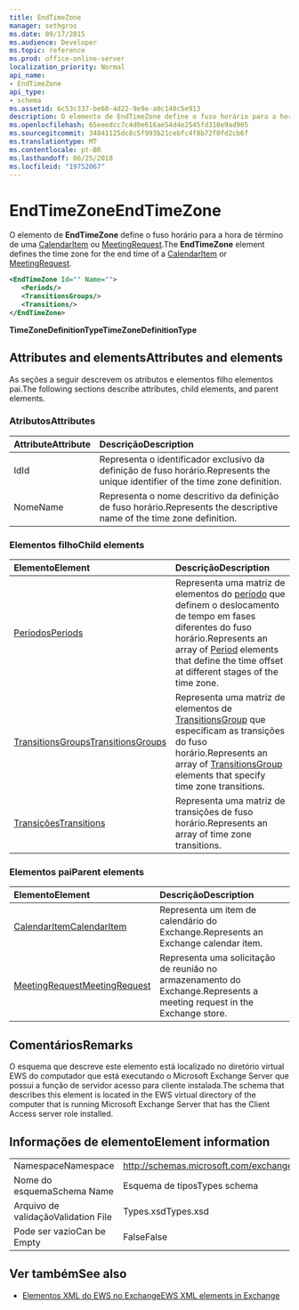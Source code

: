 ```yaml
---
title: EndTimeZone
manager: sethgros
ms.date: 09/17/2015
ms.audience: Developer
ms.topic: reference
ms.prod: office-online-server
localization_priority: Normal
api_name:
- EndTimeZone
api_type:
- schema
ms.assetid: 6c53c337-be60-4d22-9e9e-a0c140c5e913
description: O elemento de EndTimeZone define o fuso horário para a hora de término de uma CalendarItem ou MeetingRequest.
ms.openlocfilehash: 65eeedcc7c4d0e616ae54d4e2545fd310e9ad905
ms.sourcegitcommit: 34041125dc8c5f993b21cebfc4f8b72f0fd2cb6f
ms.translationtype: MT
ms.contentlocale: pt-BR
ms.lasthandoff: 06/25/2018
ms.locfileid: "19752067"
---
```

# <a name="endtimezone"></a><span data-ttu-id="90522-103">EndTimeZone</span><span class="sxs-lookup"><span data-stu-id="90522-103">EndTimeZone</span></span>

<span data-ttu-id="90522-104">O elemento de **EndTimeZone** define o fuso horário para a hora de término de uma [CalendarItem](calendaritem.md) ou [MeetingRequest](meetingrequest.md).</span><span class="sxs-lookup"><span data-stu-id="90522-104">The **EndTimeZone** element defines the time zone for the end time of a [CalendarItem](calendaritem.md) or [MeetingRequest](meetingrequest.md).</span></span>
  
```xml
<EndTimeZone Id="" Name="">
   <Periods/>
   <TransitionsGroups/>
   <Transitions/>
</EndTimeZone>
```

 <span data-ttu-id="90522-105">**TimeZoneDefinitionType**</span><span class="sxs-lookup"><span data-stu-id="90522-105">**TimeZoneDefinitionType**</span></span>
## <a name="attributes-and-elements"></a><span data-ttu-id="90522-106">Attributes and elements</span><span class="sxs-lookup"><span data-stu-id="90522-106">Attributes and elements</span></span>

<span data-ttu-id="90522-107">As seções a seguir descrevem os atributos e elementos filho elementos pai.</span><span class="sxs-lookup"><span data-stu-id="90522-107">The following sections describe attributes, child elements, and parent elements.</span></span>
  
### <a name="attributes"></a><span data-ttu-id="90522-108">Atributos</span><span class="sxs-lookup"><span data-stu-id="90522-108">Attributes</span></span>

|<span data-ttu-id="90522-109">**Attribute**</span><span class="sxs-lookup"><span data-stu-id="90522-109">**Attribute**</span></span>|<span data-ttu-id="90522-110">**Descrição**</span><span class="sxs-lookup"><span data-stu-id="90522-110">**Description**</span></span>|
|:-----|:-----|
|<span data-ttu-id="90522-111">Id</span><span class="sxs-lookup"><span data-stu-id="90522-111">Id</span></span>  <br/> |<span data-ttu-id="90522-112">Representa o identificador exclusivo da definição de fuso horário.</span><span class="sxs-lookup"><span data-stu-id="90522-112">Represents the unique identifier of the time zone definition.</span></span>  <br/> |
|<span data-ttu-id="90522-113">Nome</span><span class="sxs-lookup"><span data-stu-id="90522-113">Name</span></span>  <br/> |<span data-ttu-id="90522-114">Representa o nome descritivo da definição de fuso horário.</span><span class="sxs-lookup"><span data-stu-id="90522-114">Represents the descriptive name of the time zone definition.</span></span>  <br/> |
   
### <a name="child-elements"></a><span data-ttu-id="90522-115">Elementos filho</span><span class="sxs-lookup"><span data-stu-id="90522-115">Child elements</span></span>

|<span data-ttu-id="90522-116">**Elemento**</span><span class="sxs-lookup"><span data-stu-id="90522-116">**Element**</span></span>|<span data-ttu-id="90522-117">**Descrição**</span><span class="sxs-lookup"><span data-stu-id="90522-117">**Description**</span></span>|
|:-----|:-----|
|[<span data-ttu-id="90522-118">Períodos</span><span class="sxs-lookup"><span data-stu-id="90522-118">Periods</span></span>](periods.md) <br/> |<span data-ttu-id="90522-119">Representa uma matriz de elementos do [período](period.md) que definem o deslocamento de tempo em fases diferentes do fuso horário.</span><span class="sxs-lookup"><span data-stu-id="90522-119">Represents an array of [Period](period.md) elements that define the time offset at different stages of the time zone.</span></span>  <br/> |
|[<span data-ttu-id="90522-120">TransitionsGroups</span><span class="sxs-lookup"><span data-stu-id="90522-120">TransitionsGroups</span></span>](transitionsgroups.md) <br/> |<span data-ttu-id="90522-121">Representa uma matriz de elementos de [TransitionsGroup](transitionsgroup.md) que especificam as transições do fuso horário.</span><span class="sxs-lookup"><span data-stu-id="90522-121">Represents an array of [TransitionsGroup](transitionsgroup.md) elements that specify time zone transitions.</span></span>  <br/> |
|[<span data-ttu-id="90522-122">Transições</span><span class="sxs-lookup"><span data-stu-id="90522-122">Transitions</span></span>](transitions.md) <br/> |<span data-ttu-id="90522-123">Representa uma matriz de transições de fuso horário.</span><span class="sxs-lookup"><span data-stu-id="90522-123">Represents an array of time zone transitions.</span></span>  <br/> |
   
### <a name="parent-elements"></a><span data-ttu-id="90522-124">Elementos pai</span><span class="sxs-lookup"><span data-stu-id="90522-124">Parent elements</span></span>

|<span data-ttu-id="90522-125">**Elemento**</span><span class="sxs-lookup"><span data-stu-id="90522-125">**Element**</span></span>|<span data-ttu-id="90522-126">**Descrição**</span><span class="sxs-lookup"><span data-stu-id="90522-126">**Description**</span></span>|
|:-----|:-----|
|[<span data-ttu-id="90522-127">CalendarItem</span><span class="sxs-lookup"><span data-stu-id="90522-127">CalendarItem</span></span>](calendaritem.md) <br/> |<span data-ttu-id="90522-128">Representa um item de calendário do Exchange.</span><span class="sxs-lookup"><span data-stu-id="90522-128">Represents an Exchange calendar item.</span></span>  <br/> |
|[<span data-ttu-id="90522-129">MeetingRequest</span><span class="sxs-lookup"><span data-stu-id="90522-129">MeetingRequest</span></span>](meetingrequest.md) <br/> |<span data-ttu-id="90522-130">Representa uma solicitação de reunião no armazenamento do Exchange.</span><span class="sxs-lookup"><span data-stu-id="90522-130">Represents a meeting request in the Exchange store.</span></span>  <br/> |
   
## <a name="remarks"></a><span data-ttu-id="90522-131">Comentários</span><span class="sxs-lookup"><span data-stu-id="90522-131">Remarks</span></span>

<span data-ttu-id="90522-132">O esquema que descreve este elemento está localizado no diretório virtual EWS do computador que está executando o Microsoft Exchange Server que possui a função de servidor acesso para cliente instalada.</span><span class="sxs-lookup"><span data-stu-id="90522-132">The schema that describes this element is located in the EWS virtual directory of the computer that is running Microsoft Exchange Server that has the Client Access server role installed.</span></span>
  
## <a name="element-information"></a><span data-ttu-id="90522-133">Informações de elemento</span><span class="sxs-lookup"><span data-stu-id="90522-133">Element information</span></span>

|||
|:-----|:-----|
|<span data-ttu-id="90522-134">Namespace</span><span class="sxs-lookup"><span data-stu-id="90522-134">Namespace</span></span>  <br/> |http://schemas.microsoft.com/exchange/services/2006/types  <br/> |
|<span data-ttu-id="90522-135">Nome do esquema</span><span class="sxs-lookup"><span data-stu-id="90522-135">Schema Name</span></span>  <br/> |<span data-ttu-id="90522-136">Esquema de tipos</span><span class="sxs-lookup"><span data-stu-id="90522-136">Types schema</span></span>  <br/> |
|<span data-ttu-id="90522-137">Arquivo de validação</span><span class="sxs-lookup"><span data-stu-id="90522-137">Validation File</span></span>  <br/> |<span data-ttu-id="90522-138">Types.xsd</span><span class="sxs-lookup"><span data-stu-id="90522-138">Types.xsd</span></span>  <br/> |
|<span data-ttu-id="90522-139">Pode ser vazio</span><span class="sxs-lookup"><span data-stu-id="90522-139">Can be Empty</span></span>  <br/> |<span data-ttu-id="90522-140">False</span><span class="sxs-lookup"><span data-stu-id="90522-140">False</span></span>  <br/> |
   
## <a name="see-also"></a><span data-ttu-id="90522-141">Ver também</span><span class="sxs-lookup"><span data-stu-id="90522-141">See also</span></span>



- [<span data-ttu-id="90522-142">Elementos XML do EWS no Exchange</span><span class="sxs-lookup"><span data-stu-id="90522-142">EWS XML elements in Exchange</span></span>](ews-xml-elements-in-exchange.md)

